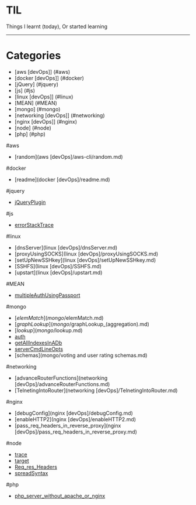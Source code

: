 # TIL
Things I learnt (today), Or started learning

---
# Categories

* [aws [devOps]] (#aws)
* [docker [devOps]] (#docker)
* [jQuery] (#jquery)
* [js] (#js)
* [linux [devOps]] (#linux)
* [MEAN] (#MEAN)
* [mongo] (#mongo)
* [networking [devOps]] (#networking)
* [nginx [devOps]] (#nginx)
* [node] (#node)
* [php] (#php)






#aws
* [random](aws [devOps]/aws-cli/random.md)

#docker
* [readme](docker [devOps]/readme.md)

#jquery
* [jQueryPlugin](jQuery/jQueryPlugin.md)

#js
* [errorStackTrace](js/errorStackTrace.md)

#linux
* [dnsServer](linux [devOps]/dnsServer.md)
* [proxyUsingSOCKS](linux [devOps]/proxyUsingSOCKS.md)
* [setUpNewSSHkey](linux [devOps]/setUpNewSSHkey.md)
* [SSHFS](linux [devOps]/SSHFS.md)
* [upstart](linux [devOps]/upstart.md)


#MEAN
* [multipleAuthUsingPassport](MEAN/multipleAuthUsingPassport.md)

#mongo
* [$elemMatch](mongo/$elemMatch.md)
* [$graphLookup](mongo/$graphLookup_(aggregation).md)
* [$lookup](mongo/$lookup.md)
* [auth](mongo/auth.md)
* [getAllIndexesInADb](mongo/getAllIndexesInADb.md)
* [serverCmdLineOpts](mongo/serverCmdLineOpts.md)
* [schemas](mongo/voting and user rating schemas.md)


#networking
* [advanceRouterFunctions](networking [devOps]/advanceRouterFunctions.md)
* [TelnetingIntoRouter](networking [devOps]/TelnetingIntoRouter.md)


#nginx
* [debugConfig](nginx [devOps]/debugConfig.md)
* [enableHTTP2](nginx [devOps]/enableHTTP2.md)
* [pass_req_headers_in_reverse_proxy](nginx [devOps]/pass_req_headers_in_reverse_proxy.md)


#node
* [trace](Node/console.trace.md)
* [target](Node/new.target.md)
* [Req_res_Headers](Node/Req_res_Headers.md)
* [spreadSyntax](Node/spreadSyntax.md)

#php
* [php_server_without_apache_or_nginx](php/php_server_without_apache_or_nginx.md)

